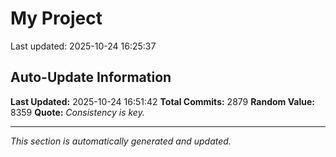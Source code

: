 # My Project


Last updated: 2025-10-24 16:25:37






































































































































































































































































































































































































































































































































































































































































































































































































































































































































































































































































































































































































































































































































































































































































































































































































































































































































































































































































































































































































































































































































































































































































































































































































































































































































































































































































































































































































































































































































































































































































































































































































































































































































































































## Auto-Update Information

**Last Updated:** 2025-10-24 16:51:42
**Total Commits:** 2879
**Random Value:** 8359
**Quote:** _Consistency is key._

---
_This section is automatically generated and updated._